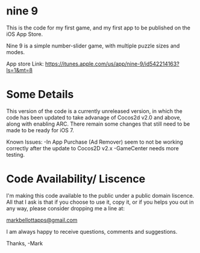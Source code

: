 nine 9
=====

This is the code for my first game, and my first app to be published on the iOS App Store.

Nine 9 is a simple number-slider game, with multiple puzzle sizes and modes. 

App store Link: https://itunes.apple.com/us/app/nine-9/id542214163?ls=1&mt=8

Some Details
=============

This version of the code is a currently unreleased version, in which the code has been updated to take
advanage of Cocos2d v2.0 and above, along with enabling ARC. There remain some changes that still need 
to be made to be ready for iOS 7.

Known Issues:
-In App Purchase (Ad Remover) seem to not be working correctly after the update to Cocos2D v2.x
-GameCenter needs more testing.


Code Availability/ Liscence
===========================

I'm making this code available to the public under a public domain liscence. All that I ask is that if you
choose to use it, copy it, or if you helps you out in any way, please consider dropping me a line at:

markbellottapps@gmail.com

I am always happy to receive questions, comments and suggestions.

Thanks,
-Mark
